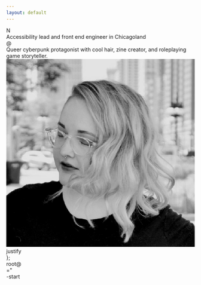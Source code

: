 ```yaml
---
layout: default
---
```


<div class="homepage">
  <div class="top">
    <div class="letter">N</div>
    <div class="text">Accessibility lead and front end engineer in Chicagoland</div>
  </div>
  <div class="mid">
    <div class="letter">@</div>
    <div class="text">
    Queer cyberpunk protagonist with cool hair, zine creator, and roleplaying game storyteller.
    </div>
  </div>
  <div class="bottom">
    <img src="/img/headshot-bw.png" alt="Fen's headshot in black and white">
    <div class="filter"></div>
  </div>
  <div class="confetti">
    <div class="c-1 parallax-immediate">
      <div class="symbol">
        </
      </div>
      <div class="text">
        justify
      </div>
    </div>
    <div class="c-2 parallax-immediate">
      <div class="symbol">
        };
      </div>
      <div class="text">
        root@
      </div>
    </div>
    <div class="c-3 parallax-immediate">
      <div class="symbol">
        ="
      </div>
      <div class="text">
        -start
      </div>
    </div>
  </div>
</div>

